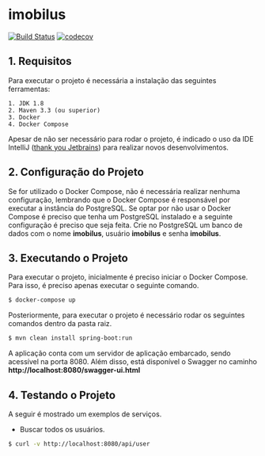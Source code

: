# imobilus

[![Build Status](https://travis-ci.org/bbranquinho/imobilus.svg?branch=master)](https://travis-ci.org/bbranquinho/imobilus) [![codecov](https://codecov.io/gh/bbranquinho/imobilus/branch/master/graph/badge.svg)](https://codecov.io/gh/bbranquinho/imobilus)

## 1. Requisitos

Para executar o projeto é necessária a instalação das seguintes ferramentas:

    1. JDK 1.8
    2. Maven 3.3 (ou superior)
    3. Docker
    4. Docker Compose

Apesar de não ser necessário para rodar o projeto, é indicado o uso da IDE IntelliJ ([thank you Jetbrains](https://www.jetbrains.com/idea/)) para realizar novos desenvolvimentos.

## 2. Configuração do Projeto

Se for utilizado o Docker Compose, não é necessária realizar nenhuma configuração, lembrando que o Docker Compose é responsável por executar a instância do PostgreSQL. Se optar por não usar o Docker Compose é preciso que tenha um PostgreSQL instalado e a seguinte configuração é preciso que seja feita. Crie no PostgreSQL um banco de dados com o nome **imobilus**, usuário **imobilus** e senha **imobilus**.

## 3. Executando o Projeto

Para executar o projeto, inicialmente é preciso iniciar o Docker Compose. Para isso, é preciso apenas executar o seguinte comando.

```sh
$ docker-compose up
```

Posteriormente, para executar o projeto é necessário rodar os seguintes comandos dentro da pasta raiz.

```sh
$ mvn clean install spring-boot:run
```

A aplicação conta com um servidor de aplicação embarcado, sendo acessível na porta 8080. Além disso, está disponível o Swagger no caminho **ht<span>tp://localhost:8080/swagger-ui.html**

## 4. Testando o Projeto

A seguir é mostrado um exemplos de serviços.

* Buscar todos os usuários.

```sh
$ curl -v http://localhost:8080/api/user
```

